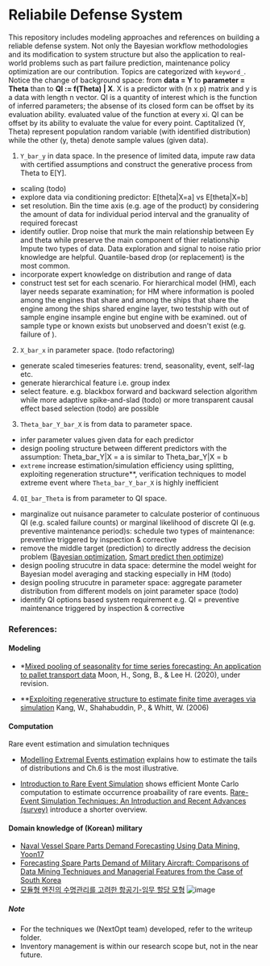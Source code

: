 # Reliabile Defense System
This repository includes modeling approaches and references on building a reliable defense system. Not only the Bayesian workflow methodologies and its modification to system structure but also the application to real-world problems such as part failure prediction, maintenance policy optimization are our contribution. Topics are categorized with `keyword_`. Notice the change of background space: from **data = Y** to **parameter = Theta** than to **QI := f(Theta) | X**. X is a predictor with (n x p) matrix and y is a data with length n vector. QI is a quantity of interest which is the function of inferred parameters; the absense of its closed form can be offset by its evaluation ability. evaluated value of the function at every xi. QI can be offset by its ability to evaluate the value for every point. Captitalized (Y, Theta) represent population random variable (with identified distribution) while the other (y, theta) denote sample values (given data).

1. `Y_bar_y` in data space. 
In the presence of limited data, impute raw data with certified assumptions and construct the generative process from Theta to E[Y].
 - scaling (todo)
 - explore data via conditioning predictor: E[theta|X=a] vs E[theta|X=b]
 - set resolution. Bin the time axis (e.g. age of the product) by considering the amount of data for individual period interval and the granuality of required forecast
 - identify outlier. Drop noise that murk the main relationship between Ey and theta while preserve the main component of thier relationship Impute two types of data. Data exploration and signal to noise ratio prior knowledge are helpful. Quantile-based drop (or replacement) is the most common.
 - incorporate expert knowledge on distribution and range of data 
 - construct test set for each scenario. For hierarchical model (HM), each layer needs separate examination; for HM where information is pooled among the engines that share and among the ships that share the engine among the ships  shared engine layer, two testship with out of sample engine   insample engine but  engine with be examined. out of sample type or known exists but unobserved and doesn't exist (e.g. failure of ). 

2. `X_bar_x` in parameter space. (todo refactoring)
 - generate scaled timeseries features: trend, seasonality, event, self-lag etc.
 - generate hierarchical feature i.e. group index 
 - select feature. e.g. blackbox forward and backward selection algorithm while more adaptive spike-and-slad (todo) or more transparent causal effect based selection (todo) are possible                                                  

3. `Theta_bar_Y_bar_X` is from data to parameter space. 
 - infer parameter values given data for each predictor
 - design pooling structure between different predictors with the assumption: Theta_bar_Y|X = a is similar to Theta_bar_Y|X = b
 - `extreme` increase estimation/simulation efficiency using splitting, exploiting regeneration structure**, verification techniques to model extreme event where `Theta_bar_Y_bar_X` is highly inefficient 

4. `QI_bar_Theta` is from parameter to QI space.
 - marginalize out nuisance parameter to calculate posterior of continuous QI (e.g. scaled failure counts) or marginal likelihood of discrete QI (e.g. preventive maintenance period)s: schedule two types of maintenance: preventive triggered by inspection & corrective 
 - remove the middle target (prediction) to directly address the decision problem ([Bayesian optimization](https://ieeexplore.ieee.org/document/7352306), [Smart predict then optimize](https://www.ima.umn.edu/materials/2018-2019.1/W10.3-5.18/27490/SPO_121317.pdf))  
 - design pooling strucutre in data space: determine the model weight for Bayesian model averaging and stacking especially in HM (todo)
 - design pooling strucutre in parameter space: aggregate parameter distribution from different models on joint parameter space (todo)
 - identify QI options based system requirement e.g. QI = preventive maintenance triggered by inspection & corrective 

### References:
#### Modeling
- *[Mixed pooling of seasonality for time series forecasting: An application to pallet transport data](https://www.researchgate.net/publication/346259196_Mixed_pooling_of_seasonality_for_time_series_forecasting_An_application_to_pallet_transport_data) Moon, H., Song, B., & Lee H. (2020), under revision.

- **[Exploiting regenerative structure to estimate finite time averages via simulation](http://www.columbia.edu/~ww2040/WanmoRevised.pdf) Kang, W., Shahabuddin, P., & Whitt, W. (2006)

#### Computation 
Rare event estimation and simulation techniques

- [Modelling Extremal Events estimation](https://www.springer.com/gp/book/9783540609315) explains how to estimate the tails of distributions and Ch.6 is the most illustrative.

- [Introduction to Rare Event Simulation](https://www.springer.com/gp/book/9780387200781) shows efficient Monte Carlo computation to estimate occurrence proabaility of rare events. [Rare-Event Simulation Techniques: An Introduction and Recent Advances (survey)](https://www.sciencedirect.com/science/article/pii/S092705070613011X) introduce a shorter overview.

#### Domain knowledge of (Korean) military 
- [Naval Vessel Spare Parts Demand Forecasting Using Data Mining, Yoon17](http://www.ksie.ne.kr/journal/article.php?code=58051)
- [Forecasting Spare Parts Demand of Military Aircraft: Comparisons of Data Mining Techniques and Managerial Features from the Case of South Korea](https://www.mdpi.com/2071-1050/12/15/6045)
- [모듈형 엔진의 수명관리를 고려한 항공기-임무 할당 모형](https://nextoptext.slack.com/archives/C013D35MN9J/p1610967442002200)
![image](https://user-images.githubusercontent.com/30194633/112784366-79e7fd00-908c-11eb-9aab-3728108675c7.png)

##### Note
- For the techniques we (NextOpt team) developed, refer to the writeup folder.
- Inventory management is within our research scope but, not in the near future.
